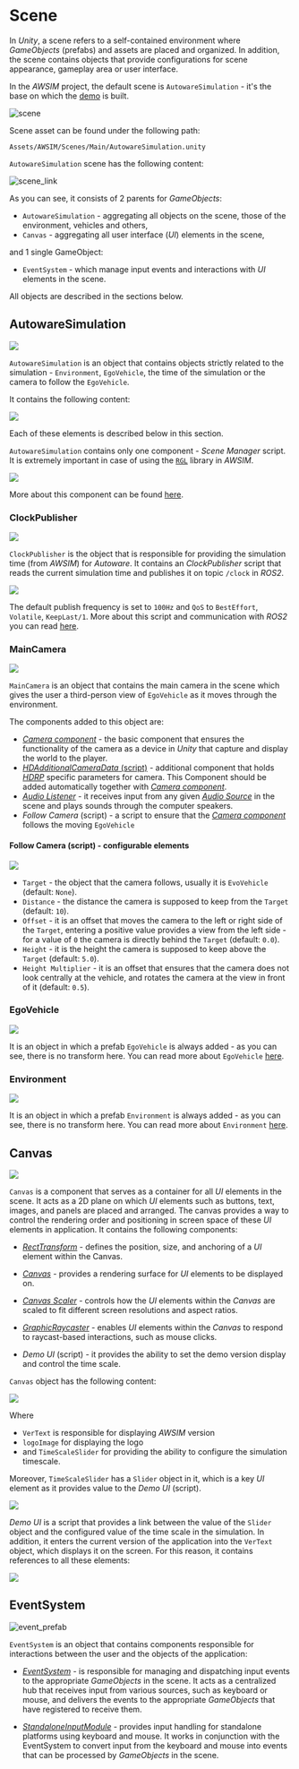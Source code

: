 # Scene
In *Unity*, a scene refers to a self-contained environment where *GameObjects* (prefabs) and assets are placed and organized.
In addition, the scene contains objects that provide configurations for scene appearance, gameplay area or user interface.

In the *AWSIM* project, the default scene is `AutowareSimulation` - it's the base on which the [demo](../../../Installation/RunDemo/) is built.

![scene](scene/scene.png)

Scene asset can be found under the following path:

```
Assets/AWSIM/Scenes/Main/AutowareSimulation.unity
```

`AutowareSimulation` scene has the following content:

![scene_link](scene/scene_link.png)

As you can see, it consists of 2 parents for *GameObjects*: 

- `AutowareSimulation` - aggregating all objects on the scene, those of the environment, vehicles and others,
-  `Canvas` - aggregating all user interface (*UI*) elements in the scene, 
  
and 1 single GameObject: 

- `EventSystem` - which manage input events and interactions with *UI* elements in the scene.
  
All objects are described in the sections below.

## AutowareSimulation
![](scene/sim_prefab.png)

`AutowareSimulation` is an object that contains objects strictly related to the simulation - `Environment`, `EgoVehicle`, the time of the simulation or the camera to follow the `EgoVehicle`.

It contains the following content:

![](scene/sim_link.png)

Each of these elements is described below in this section.

`AutowareSimulation` contains only one component - *Scene Manager* script.
It is extremely important in case of using the [`RGL`](../../ExternalLibraries/RGLUnityPlugin/) library in *AWSIM*.

![](scene/sim_script.png)

More about this component can be found [here](../../ExternalLibraries/RGLUnityPlugin/#scenemanager).

### ClockPublisher
![](scene/clock_prefab.png)

`ClockPublisher` is the object that is responsible for providing the simulation time (from *AWSIM*) for *Autoware*.
It contains an *ClockPublisher* script that reads the current simulation time and publishes it on topic `/clock` in *ROS2*.

![](scene/clock_script.png)

The default publish frequency is set to `100Hz` and `QoS` to `BestEffort`, `Volatile`, `KeepLast/1`.
More about this script and communication with *ROS2* you can read [here](../../ExternalLibraries/Ros2Unity/).

### MainCamera
![](scene/camera_prefab.png)

`MainCamera` is an object that contains the main camera in the scene which gives the user a third-person view of `EgoVehicle` as it moves through the environment.

The components added to this object are:

- [*Camera component*](https://docs.unity3d.com/Manual/class-Camera.html) - the basic component that ensures the functionality of the camera as a device in *Unity* that capture and display the world to the player.
- [*HDAdditionalCameraData* (script)](https://docs.unity3d.com/Packages/com.unity.render-pipelines.high-definition@13.1/api/UnityEngine.Rendering.HighDefinition.HDAdditionalCameraData.html) - additional component that holds [*HDRP*](https://docs.unity3d.com/Packages/com.unity.render-pipelines.high-definition@16.0/manual/index.html) specific parameters for camera.
This Component should be added automatically together with [*Camera component*](https://docs.unity3d.com/Manual/class-Camera.html).
- [*Audio Listener*](https://docs.unity3d.com/Manual/class-AudioListener.html) - it receives input from any given [*Audio Source*](https://docs.unity3d.com/Manual/class-AudioSource.html) in the scene and plays sounds through the computer speakers.
- *Follow Camera* (script) - a script to ensure that the [*Camera component*](https://docs.unity3d.com/Manual/class-Camera.html) follows the moving `EgoVehicle`

#### Follow Camera (script) - configurable elements
![](scene/camera_script.png)

- `Target` - the object that the camera follows, usually it is `EvoVehicle` (default: `None`).
- `Distance` - the distance the camera is supposed to keep from the `Target` (default: `10`).
- `Offset` - it is an offset that moves the camera to the left or right side of the `Target`, entering a positive value provides a view from the left side - for a value of `0` the camera is directly behind the `Target` (default: `0.0`).
- `Height` - it is the height the camera is supposed to keep above the `Target` (default: `5.0`).
- `Height Multiplier` - it is an offset that ensures that the camera does not look centrally at the vehicle, and rotates the camera at the view in front of it (default: `0.5`).

### EgoVehicle
![](scene/ego_prefab.png)

It is an object in which a prefab `EgoVehicle` is always added - as you can see, there is no transform here.
You can read more about `EgoVehicle` [here](../EgoVehicle/).

### Environment
![](scene/environment_prefab.png)

It is an object in which a prefab `Environment` is always added - as you can see, there is no transform here.
You can read more about `Environment` [here](../Environment/Environment/).

## Canvas
![](scene/canvas_prefab.png)

`Canvas` is a component that serves as a container for all *UI* elements in the scene.
It acts as a 2D plane on which *UI* elements such as buttons, text, images, and panels are placed and arranged.
The canvas provides a way to control the rendering order and positioning in screen space of these *UI* elements in application.
It contains the following components:

- [*RectTransform*](https://docs.unity3d.com/Packages/com.unity.ugui@1.0/manual/class-RectTransform.html) - defines the position, size, and anchoring of a *UI* element within the Canvas.
- [*Canvas*](https://docs.unity3d.com/Packages/com.unity.ugui@1.0/manual/class-Canvas.html) - provides a rendering surface for *UI* elements to be displayed on.
- [*Canvas Scaler*](https://docs.unity3d.com/Packages/com.unity.ugui@1.0/manual/script-CanvasScaler.html) - controls how the *UI* elements within the *Canvas* are scaled to fit different screen resolutions and aspect ratios.
- [*GraphicRaycaster*](https://docs.unity3d.com/Packages/com.unity.ugui@1.0/manual/script-GraphicRaycaster.html) - enables *UI* elements within the *Canvas* to respond to raycast-based interactions, such as mouse clicks.

- *Demo UI* (script) - it provides the ability to set the demo version display and control the time scale.

`Canvas` object has the following content:

![](scene/canvas_link.png)

Where

- `VerText` is responsible for displaying *AWSIM* version
- `logoImage` for displaying the logo
- and `TimeScaleSlider` for providing the ability to configure the simulation timescale.

Moreover, `TimeScaleSlider` has a `Slider` object in it, which is a key *UI* element as it provides value to the *Demo UI* (script).

![](scene/slider.png)

*Demo UI* is a script that provides a link between the value of the `Slider` object and the configured value of the time scale in the simulation.
In addition, it enters the current version of the application into the `VerText` object, which displays it on the screen.
For this reason, it contains references to all these elements:

![](scene/event_script.png)

## EventSystem

![event_prefab](scene/event_prefab.png)

`EventSystem` is an object that contains components responsible for interactions between the user and the objects of the application:

- [*EventSystem*](https://docs.unity3d.com/2021.3/Documentation/Manual/EventSystem.html) - is responsible for managing and dispatching input events to the appropriate *GameObjects* in the scene.
It acts as a centralized hub that receives input from various sources, such as keyboard or mouse, and delivers the events to the appropriate *GameObjects* that have registered to receive them.

- [*StandaloneInputModule*](https://docs.unity3d.com/2018.2/Documentation/ScriptReference/EventSystems.StandaloneInputModule.html) - provides input handling for standalone platforms using keyboard and mouse.
It works in conjunction with the EventSystem to convert input from the keyboard and mouse into events that can be processed by *GameObjects* in the scene.
